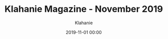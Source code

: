 ---
title: Klahanie Magazine - November 2019 
date: 2019-11-01 00:00
author: Klahanie
filename: 2019-11-01
description: Learn more updates to Klahanie rules and regulations. Get ready for the holidays! 
---